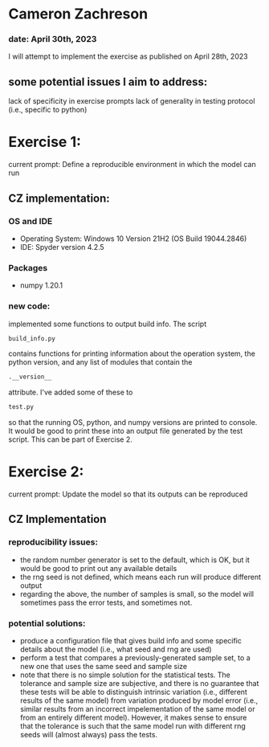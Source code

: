 # Cameron Zachreson
### date: April 30th, 2023

I will attempt to implement the exercise as published on April 28th, 2023

## some potential issues I aim to address: 
lack of specificity in exercise prompts
lack of generality in testing protocol (i.e., specific to python) 


# Exercise 1: 

current prompt: Define a reproducible environment in which the model can run

## CZ implementation: 

### OS and IDE

 - Operating System: Windows 10 Version 21H2 (OS Build 19044.2846)
 - IDE: Spyder version 4.2.5

### Packages

 - numpy 1.20.1

### new code: 
implemented some functions to output build info. The script 
```sh
build_info.py
```
contains functions for printing information about the operation system, the python version, and any list of modules that contain the 
```sh
.__version__
```
attribute. I've added some of these to 
```sh
test.py
```
so that the running OS, python, and numpy versions are printed to console. It would be good to print these into an output file generated by the test script. This can be part of Exercise 2. 


# Exercise 2: 

current prompt: Update the model so that its outputs can be reproduced

## CZ Implementation 

### reproducibility issues: 
 - the random number generator is set to the default, which is OK, but it would be good to print out any available details
 - the rng seed is not defined, which means each run will produce different output
 - regarding the above, the number of samples is small, so the model will sometimes pass the error tests, and sometimes not. 

### potential solutions: 
 - produce a configuration file that gives build info and some specific details about the model (i.e., what seed and rng are used) 
 - perform a test that compares a previously-generated sample set, to a new one that uses the same seed and sample size
 - note that there is no simple solution for the statistical tests. The tolerance and sample size are subjective, and there is no guarantee that these tests will be able to distinguish intrinsic variation (i.e., different results of the same model) from variation produced by model error (i.e., similar results from an incorrect impelementation of the same model or from an entirely different model). However, it makes sense to ensure that the tolerance is such that the same model run with different rng seeds will (almost always) pass the tests. 


